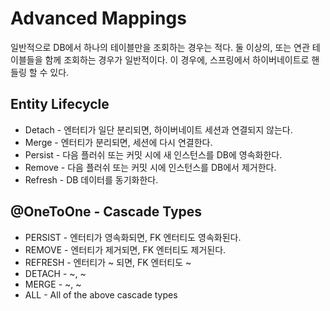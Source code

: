 # Advanced Mappings

일반적으로 DB에서 하나의 테이블만을 조회하는 경우는 적다. 둘 이상의, 또는 연관 테이블들을 함께 조회하는 경우가 일반적이다. 이 경우에, 스프링에서 하이버네이트로 핸들링 할 수 있다.

## Entity Lifecycle

- Detach - 엔터티가 일단 분리되면, 하이버네이트 세션과 연결되지 않는다.
- Merge - 엔터티가 분리되면, 세션에 다시 연결한다.
- Persist - 다음 플러쉬 또는 커밋 시에 새 인스턴스를 DB에 영속화한다.
- Remove - 다음 플러쉬 또는 커밋 시에 인스턴스를 DB에서 제거한다.
- Refresh - DB 데이터를 동기화한다.

## @OneToOne - Cascade Types

- PERSIST - 엔터티가 영속화되면, FK 엔터티도 영속화된다.
- REMOVE - 엔터티가 제거되면, FK 엔터티도 제거된다.
- REFRESH - 엔터티가 ~ 되면, FK 엔터티도 ~
- DETACH - ~, ~
- MERGE - ~, ~
- ALL - All of the above cascade types
